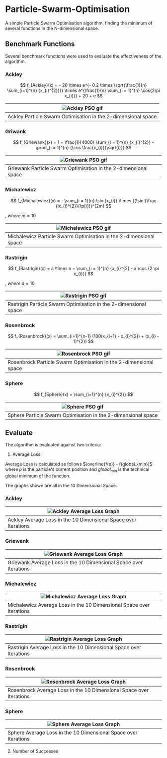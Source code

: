 # Particle-Swarm-Optimisation
A simple Particle Swarm Optimisation algorithm, finding the minimum of several functions in the N-dimensional space. 

## Benchmark Functions
Several benchmark functions were used to evaluate the effectiveness of the algorithm. 

### Ackley
$$
f_{Ackley}(x) = - 20 \times e^{- 0.2 \times \sqrt{\frac{1}{n} \sum_{i=1}^{n} {x_{i}^{2}}}} \times e^{\frac{1}{n} \sum_{i = 1}^{n} \cos{2\pi x_{i}}} + 20 + e
$$

| ![Ackley PSO gif](./media/gif/ackley.gif)                         |
| --------------------------------------------------------------|
| Ackley Particle Swarm Optimisation in the 2-dimensional space |

### Griwank
$$
f_{Griewank}(x) = 1 + \frac{1}{4000} \sum_{i = 1}^{n} {x_{i}^{2}} - \prod_{i = 1}^{n} {\cos \frac{x_{i}}{\sqrt{i}}}
$$

| ![Griewank PSO gif](./media/gif/griewank.gif)                       |
| ----------------------------------------------------------------|
| Griewank Particle Swarm Optimisation in the 2-dimensional space |

### Michalewicz
$$
f_{Michalewicz}(x) = - \sum_{i = 1}{n} \sin {x_{i}} \times {(\sin {\frac {ix_{i}^{2}}{\pi}})}^{2m}
$$

, $where\ m = 10$

| ![Michalewicz PSO gif](./media/gif/michalewicz.gif)                   |
| ------------------------------------------------------------------|
| Michalewicz Particle Swarm Optimisation in the 2-dimensional space|
### Rastrigin
$$
f_{Rastrigin}(x) = a \times n + \sum_{i = 1}^{n} {x_{i}^{2} - a \cos {2 \pi x_{i}}}
$$

, $where\ a = 10$

| ![Rastrigin PSO gif](./media/gif/rastrigin.gif)                        |
| -------------------------------------------------------------|
| Rastrigin Particle Swarm Optimisation in the 2-dimensional space|

### Rosenbrock
$$
f_{Rosenbrock}(x) = \sum_{i=1}^{n-1} (100(x_{i+1} - x_{i}^{2}) + (x_{i} - 1)^{2})
$$

| ![Rosenbrock PSO gif](./media/gif/rosenbrock.gif)                    |
| -----------------------------------------------------------------|
| Rosenbrock Particle Swarm Optimisation in the 2-dimensional space|

### Sphere
$$
f_{Sphere}(x) = \sum_{i=1}^{n} {x_{i}^{2}}
$$

| ![Sphere PSO gif](./media/gif/sphere.gif)                    |
| -------------------------------------------------------------|
| Sphere Particle Swarm Optimisation in the 2-dimensional space|

## Evaluate
The algorithm is evaluated against two criteria: 

1) Average Loss

Average Loss is calculated as follows $\overline{f(p)} - f(global_{min})$ where $p$ is the particle's current position and $global_{min}$ is the technical global minimum of the function. 

The graphs shown are all in the 10 Dimensional Space.

### Ackley

| ![Ackley Average Loss Graph](./media/graphs/Ackley.png)        |
| ---------------------------------------------------------------|
| Ackley Average Loss in the 10 Dimensional Space over Iterations|

### Griewank

| ![Griewank Average Loss Graph](./media/graphs/Griewank.png)      |
| -----------------------------------------------------------------|
| Griewank Average Loss in the 10 Dimensional Space over Iterations|

### Michalewicz

| ![Michalewicz Average Loss Graph](./media/graphs/Michalewicz.png)   |
| --------------------------------------------------------------------|
| Michalewicz Average Loss in the 10 Dimensional Space over Iterations|

### Rastrigin

| ![Rastrigin Average Loss Graph](./media/graphs/Rastrigin.png)     |
| ------------------------------------------------------------------|
| Rastrigin Average Loss in the 10 Dimensional Space over Iterations|

### Rosenbrock

| ![Rosenbrock Average Loss Graph](./media/graphs/Rosenbrock.png)    |
| -------------------------------------------------------------------|
| Rosenbrock Average Loss in the 10 Dimensional Space over Iterations|

### Sphere

| ![Sphere Average Loss Graph](./media/graphs/Sphere.png)        |
| ---------------------------------------------------------------|
| Sphere Average Loss in the 10 Dimensional Space over Iterations|

2) Number of Successes


